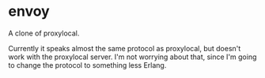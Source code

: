 # envoy

A clone of proxylocal.

Currently it speaks almost the same protocol as proxylocal, but doesn't work
with the proxylocal server. I'm not worrying about that, since I'm going to
change the protocol to something less Erlang.

